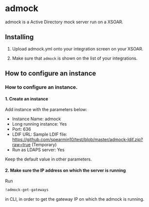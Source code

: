 admock
===========
admock is a Active Directory mock server run on a XSOAR.

Installing
----------

1. Upload admock.yml onto your integration screen on your XSOAR.

2. Make sure that `admock` is shown on the list of your integrations.


How to configure an instance
----------

### How to configure an instance.

#### 1. Create an instance
Add instance with the parameters below:
  - Instance Name: admock
  - Long running instance: Yes
  - Port: 636
  - LDIF URL: <An URL your LDIF file located at>
              Sample LDIF file: https://github.com/spearmin10/test/blob/master/admock-ldif.zip?raw=true (Temporary)
  - Run as LDAPS server: Yes

Keep the default value in other parameters.


#### 2. Make sure the IP address on which the server is running
Run
```bash
!admock-get-gateways
```
in CLI, in order to get the gateway IP on which the admock is running.
